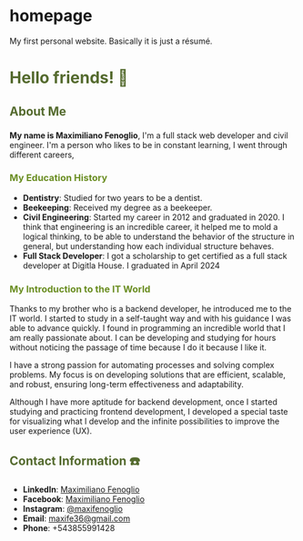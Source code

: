 # homepage
My first personal website. Basically it is just a résumé.


# <p style="color:#556B2F;"> Hello friends! 👋</p> 

## <p style="color:#556B2F;"> About Me </p>

**My name is Maximiliano Fenoglio**, I'm a full stack web developer and civil engineer.
I'm a person who likes to be in constant learning, I went through different careers, 

### <p style="color:#6B8E23;">My Education History </p>

- **Dentistry**: Studied for two years to be a dentist.
- **Beekeeping**: Received my degree as a beekeeper.
- **Civil Engineering**: Started my career in 2012 and graduated in 2020. I think that engineering is an incredible career, it helped me to mold a logical thinking, to be able to understand the behavior of the structure in general, but understanding how each individual structure behaves. 
- **Full Stack Developer**: I got a scholarship to get certified as a full stack developer at Digitla House. I graduated in April 2024


### <p style="color:#6B8E23;">My Introduction to the IT World</p>

Thanks to my brother who is a backend developer, he introduced me to the IT world. I started to study in a self-taught way and with his guidance I was able to advance quickly. I found in programming an incredible world that I am really passionate about. I can be developing and studying for hours without noticing the passage of time because I do it because I like it. 

I have a strong passion for automating processes and solving complex problems. My focus is on developing solutions that are efficient, scalable, and robust, ensuring long-term effectiveness and adaptability.

Although I have more aptitude for backend development, once I started studying and practicing frontend development, I developed a special taste for visualizing what I develop and the infinite possibilities to improve the user experience (UX).

## <p style="color:#556B2F;"> Contact Information ☎️</p>

- **LinkedIn**: [Maximiliano Fenoglio](https://www.linkedin.com/in/maximilianofenoglio/)
- **Facebook**: [Maximiliano Fenoglio](https://www.facebook.com/maxi.feno/)
- **Instagram**: [@maxifenoglio](https://www.instagram.com/maxifenoglio/)
- **Email**: [maxife36@gmail.com](mailto:maxife36@gmail.com)
- **Phone**: +543855991428

